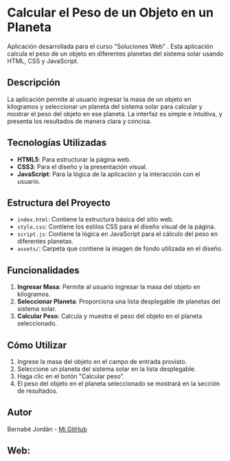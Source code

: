 # Calcular el Peso de un Objeto en un Planeta

Aplicación desarrollada para el curso "Soluciones Web" . Esta aplicación calcula el peso de un objeto en diferentes planetas del sistema solar usando HTML, CSS y JavaScript.

## Descripción

La aplicación permite al usuario ingresar la masa de un objeto en kilogramos y seleccionar un planeta del sistema solar para calcular y mostrar el peso del objeto en ese planeta. La interfaz es simple e intuitiva, y presenta los resultados de manera clara y concisa.

## Tecnologías Utilizadas

- **HTML5**: Para estructurar la página web.
- **CSS3**: Para el diseño y la presentación visual.
- **JavaScript**: Para la lógica de la aplicación y la interacción con el usuario.

## Estructura del Proyecto

- `index.html`: Contiene la estructura básica del sitio web.
- `style.css`: Contiene los estilos CSS para el diseño visual de la página.
- `script.js`: Contiene la lógica en JavaScript para el cálculo del peso en diferentes planetas.
- `assets/`: Carpeta que contiene la imagen de fondo utilizada en el diseño.

## Funcionalidades

1. **Ingresar Masa**: Permite al usuario ingresar la masa del objeto en kilogramos.
2. **Seleccionar Planeta**: Proporciona una lista desplegable de planetas del sistema solar.
3. **Calcular Peso**: Calcula y muestra el peso del objeto en el planeta seleccionado.

## Cómo Utilizar

1. Ingrese la masa del objeto en el campo de entrada provisto.
2. Seleccione un planeta del sistema solar en la lista desplegable.
3. Haga clic en el botón "Calcular peso".
4. El peso del objeto en el planeta seleccionado se mostrará en la sección de resultados.

## Autor

Bernabé Jordán - [Mi GitHub](https://github.com/bernydevpe)

## Web:
[](https://bernydevpe.github.io/planet-weight-calculator/)



